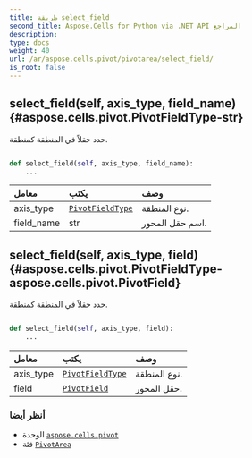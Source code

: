```yaml
---
title: طريقة select_field
second_title: Aspose.Cells for Python via .NET API المراجع
description:
type: docs
weight: 40
url: /ar/aspose.cells.pivot/pivotarea/select_field/
is_root: false
---
```

##  select_field(self, axis_type, field_name) {#aspose.cells.pivot.PivotFieldType-str}
حدد حقلاً في المنطقة كمنطقة.



```python

def select_field(self, axis_type, field_name):
    ...
```


| معامل| يكتب| وصف|
| :- | :- | :- |
| axis_type | [`PivotFieldType`](/cells/python-net/ar/aspose.cells.pivot/pivotfieldtype) | نوع المنطقة.|
| field_name | str | اسم حقل المحور.|


##  select_field(self, axis_type, field) {#aspose.cells.pivot.PivotFieldType-aspose.cells.pivot.PivotField}
حدد حقلاً في المنطقة كمنطقة.



```python

def select_field(self, axis_type, field):
    ...
```


| معامل| يكتب| وصف|
| :- | :- | :- |
| axis_type | [`PivotFieldType`](/cells/python-net/ar/aspose.cells.pivot/pivotfieldtype) | نوع المنطقة.|
| field | [`PivotField`](/cells/python-net/ar/aspose.cells.pivot/pivotfield) | حقل المحور.|



###  أنظر أيضا
* الوحدة [`aspose.cells.pivot`](../../)
* فئة [`PivotArea`](/cells/python-net/ar/aspose.cells.pivot/pivotarea)
